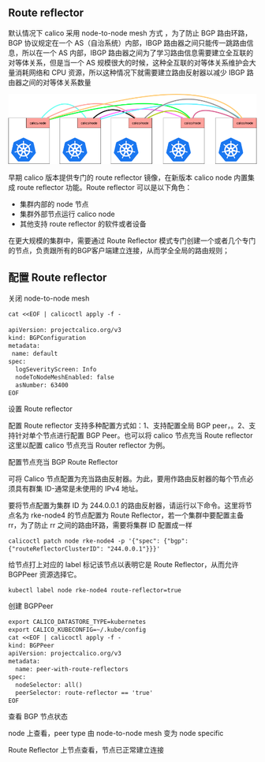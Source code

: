 ## Route reflector

默认情况下 calico 采用 node-to-node mesh 方式 ，为了防止 BGP 路由环路，BGP 协议规定在一个 AS（自治系统）内部，IBGP 路由器之间只能传一跳路由信息，所以在一个 AS 内部，IBGP 路由器之间为了学习路由信息需要建立全互联的对等体关系，但是当一个 AS 规模很大的时候，这种全互联的对等体关系维护会大量消耗网络和 CPU 资源，所以这种情况下就需要建立路由反射器以减少 IBGP 路由器之间的对等体关系数量

![img](.assets/C9D7916921B885265B3A269E8E2276A7.jpg)

早期 calico 版本提供专门的 route reflector 镜像，在新版本 calico node 内置集成 route reflector 功能。Route reflector 可以是以下角色：

- 集群内部的 node 节点
- 集群外部节点运行 calico node
- 其他支持 route reflector 的软件或者设备

在更大规模的集群中，需要通过 Route Reflector 模式专门创建一个或者几个专门的节点，负责跟所有的BGP客户端建立连接，从而学全全局的路由规则；

## 配置 Route reflector

关闭 node-to-node mesh

```
cat <<EOF | calicoctl apply -f -

apiVersion: projectcalico.org/v3
kind: BGPConfiguration
metadata:
 name: default
spec:
  logSeverityScreen: Info
  nodeToNodeMeshEnabled: false
  asNumber: 63400
EOF
```

设置 Route reflector

配置 Route reflector 支持多种配置方式如：1、支持配置全局 BGP peer，。2、支持针对单个节点进行配置 BGP Peer。也可以将 calico 节点充当 Route reflector 这里以配置 calico 节点充当 Router reflector 为例。

配置节点充当 BGP Route Reflector

可将 Calico 节点配置为充当路由反射器。为此，要用作路由反射器的每个节点必须具有群集 ID-通常是未使用的 IPv4 地址。

要将节点配置为集群 ID 为 244.0.0.1 的路由反射器，请运行以下命令。这里将节点名为 rke-node4 的节点配置为 Route Reflector，若一个集群中要配置主备 rr，为了防止 rr 之间的路由环路，需要将集群 ID 配置成一样

```
calicoctl patch node rke-node4 -p '{"spec": {"bgp": {"routeReflectorClusterID": "244.0.0.1"}}}'
```

给节点打上对应的 label 标记该节点以表明它是 Route Reflector，从而允许 BGPPeer 资源选择它。

```
kubectl label node rke-node4 route-reflector=true
```

创建 BGPPeer

```
export CALICO_DATASTORE_TYPE=kubernetes
export CALICO_KUBECONFIG=~/.kube/config
cat <<EOF | calicoctl apply -f -
kind: BGPPeer
apiVersion: projectcalico.org/v3
metadata:
  name: peer-with-route-reflectors
spec:
  nodeSelector: all()
  peerSelector: route-reflector == 'true'
EOF
```

查看 BGP 节点状态

node 上查看，peer type 由 node-to-node mesh 变为 node specific

Route Reflector 上节点查看，节点已正常建立连接